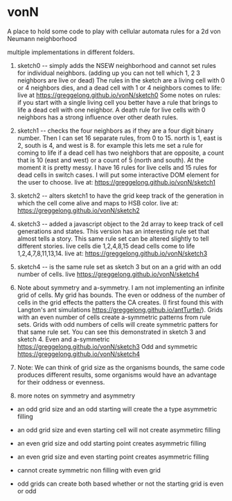 # vonN

A place to hold some code to play with cellular automata rules for a 2d von Neumann neighborhood 

multiple implementations in different folders.

1. sketch0 -- simply adds the NSEW neighborhood and cannot set rules for individual neighbors. (adding up you can not tell which 1, 2 3 neighbors are live or dead) The rules in the sketch are a living cell with 0 or 4 neighbors dies, and a dead cell with 1 or 4 neighbors comes to life: live at https://greggelong.github.io/vonN/sketch0 
Some notes on rules:  if you start with a single living cell you better have a rule that brings to life a dead cell with one neighbor.  A death rule for live cells with 0 neighbors has a strong influence over other death rules.

2. sketch1 -- checks the four neighbors as if they are a four digit binary number.  Then I can set 16 separate rules, from 0 to 15. 
north is 1, east is 2, south is 4, and west is 8.  for example this lets me set a rule for coming to life if a dead cell has two neighbors that are opposite, a count that is 10 (east and west) or a count of 5 (north and south). At the moment it is pretty messy. I have 16 rules for live cells and 15 rules for dead cells in switch cases.  I will put some interactive DOM element for the user to choose.  live at: https://greggelong.github.io/vonN/sketch1

3. sketch2 -- alters sketch1 to have the grid keep track of the generation in which the cell come alive and maps to HSB color. live at: https://greggelong.github.io/vonN/sketch2

4. sketch3 -- added a javascript object to the 2d array to keep track of cell generations and states.  This version has an interesting rule set that almost tells a story.  This same rule set can be altered slightly to tell different stories.
live cells die 1,2,4,8,15  dead cells come to life 1,2,4,7,8,11,13,14. live at: https://greggelong.github.io/vonN/sketch3

5. sketch4 -- is the same rule set as sketch 3 but on an a grid with an odd number of cells. live https://greggelong.github.io/vonN/sketch4

6. Note about symmetry and a-symmetry.  I am not implementing an infinite grid of cells. My grid has bounds. The even or oddness of the number of cells in the grid effects the patters the CA creates.  (I first found this with Langton's ant simulations https://greggelong.github.io/antTurtle/).  Grids with an even number of cells create a-symmetric patterns from rule sets. Grids with odd numbers of cells will create symmetric patters for that same rule set. You can see this demonstrated in sketch 3 and sketch 4.  Even and a-symmetric  https://greggelong.github.io/vonN/sketch3    Odd and symmetric https://greggelong.github.io/vonN/sketch4

7. Note: We can think of grid size as the organisms bounds, the same code produces different results, some organisms would have an advantage for their oddness or evenness.  

8. more notes on symmetry and asymmetry
- an odd grid size and an odd starting  will create the a type asymmetric filling
- an odd grid size and even starting cell will not create asymmetirc filling
- an even grid size and odd starting point creates asymmetric filling
- an even grid size and even starting point creates asymmetric filling

- cannot create symmetric non filling with even grid
- odd grids can create both based whether or not the starting grid is even or odd

